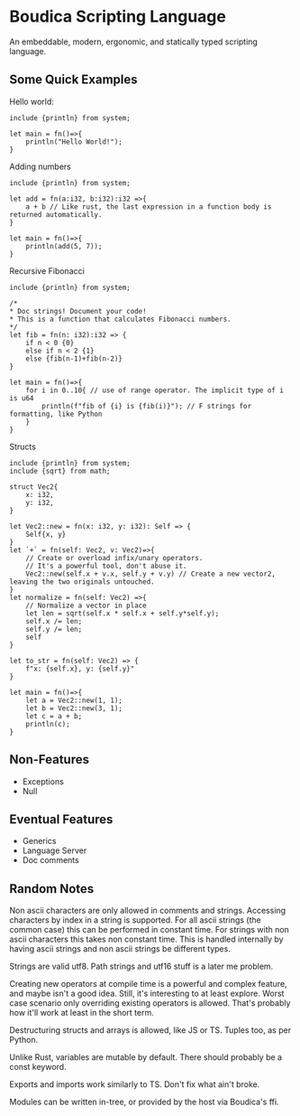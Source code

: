 # Boudica Scripting Language

An embeddable, modern, ergonomic, and statically typed scripting language.

## Some Quick Examples

Hello world:

```
include {println} from system;

let main = fn()=>{
    println("Hello World!");
}
```

Adding numbers

```
include {println} from system;

let add = fn(a:i32, b:i32):i32 =>{
    a + b // Like rust, the last expression in a function body is returned automatically.
}

let main = fn()=>{
    println(add(5, 7));
}
```

Recursive Fibonacci
```
include {println} from system;

/*
* Doc strings! Document your code!
* This is a function that calculates Fibonacci numbers.
*/
let fib = fn(n: i32):i32 => {
    if n < 0 {0}
    else if n < 2 {1}
    else {fib(n-1)+fib(n-2)}
}

let main = fn()=>{
    for i in 0..10{ // use of range operator. The implicit type of i is u64
        println(f"fib of {i} is {fib(i)}"); // F strings for formatting, like Python
    }
}
```

Structs

```
include {println} from system;
include {sqrt} from math;

struct Vec2{
    x: i32,
    y: i32,
}

let Vec2::new = fn(x: i32, y: i32): Self => {
    Self{x, y}
}
let `+` = fn(self: Vec2, v: Vec2)=>{ 
    // Create or overload infix/unary operators.
    // It's a powerful tool, don't abuse it.
    Vec2::new(self.x + v.x, self.y + v.y) // Create a new vector2, leaving the two originals untouched.
}
let normalize = fn(self: Vec2) =>{
    // Normalize a vector in place
    let len = sqrt(self.x * self.x + self.y*self.y);
    self.x /= len;
    self.y /= len;
    self
}

let to_str = fn(self: Vec2) => {
    f"x: {self.x}, y: {self.y}"
}

let main = fn()=>{
    let a = Vec2::new(1, 1);
    let b = Vec2::new(3, 1);
    let c = a + b;
    println(c);
}

```

## Non-Features

- Exceptions
- Null

## Eventual Features

- Generics
- Language Server
- Doc comments

## Random Notes

Non ascii characters are only allowed in comments and strings.
Accessing characters by index in a string is supported. For all ascii strings (the common case) this can be performed in constant time. For strings with non ascii characters this takes non constant time. This is handled internally by having ascii strings and non ascii strings be different types.

Strings are valid utf8. Path strings and utf16 stuff is a later me problem.

Creating new operators at compile time is a powerful and complex feature, and maybe isn't a good idea. Still, it's interesting to at least explore. Worst case scenario only overriding existing operators is allowed. That's probably how it'll work at least in the short term.

Destructuring structs and arrays is allowed, like JS or TS. Tuples too, as per Python.

Unlike Rust, variables are mutable by default. There should probably be a const keyword.

Exports and imports work similarly to TS. Don't fix what ain't broke.

Modules can be written in-tree, or provided by the host via Boudica's ffi.
